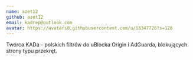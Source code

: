 ```yaml
---
name: azet12
github: azet12
email: kadrep@outlook.com
avatar: https://avatars0.githubusercontent.com/u/18347726?s=128
---
```

Twórca KADa - polskich filtrów do uBlocka Origin i AdGuarda, blokujących strony typu przekręt.

